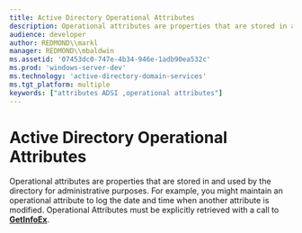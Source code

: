 ```yaml
---
title: Active Directory Operational Attributes
description: Operational attributes are properties that are stored in and used by the directory for administrative purposes.
audience: developer
author: REDMOND\\markl
manager: REDMOND\\mbaldwin
ms.assetid: '07453dc0-747e-4b34-946e-1adb90ea532c'
ms.prod: 'windows-server-dev'
ms.technology: 'active-directory-domain-services'
ms.tgt_platform: multiple
keywords: ["attributes ADSI ,operational attributes"]
---
```


# Active Directory Operational Attributes

Operational attributes are properties that are stored in and used by the directory for administrative purposes. For example, you might maintain an operational attribute to log the date and time when another attribute is modified. Operational Attributes must be explicitly retrieved with a call to [**GetInfoEx**](iads-getinfoex.md).

 

 




